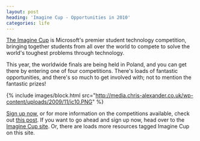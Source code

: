 ```yaml
---
layout: post
heading: 'Imagine Cup - Opportunities in 2010'
categories: life
---
```


[The Imagine Cup](https://www.imaginecup.com/) is Microsoft's premier student technology competition, bringing together students from all over the world to compete to solve the world's toughest problems through technology.

This year, the worldwide finals are being held in Poland, and you can get there by entering one of four competitions. There's loads of fantastic opportunities, and there's so much to get involved with; not to mention the fantastic prizes!

{% include images/block.html src="http://media.chris-alexander.co.uk/wp-content/uploads/2009/11/ic10.PNG" %}

[Sign up now](https://www.imaginecup.com/), or for more information on the competitions available, check out [this post](/1210). If you want to go ahead and sign up now, head over to the [Imagine Cup site](https://www.imaginecup.com/). Or, there are loads more resources tagged Imagine Cup on this site.